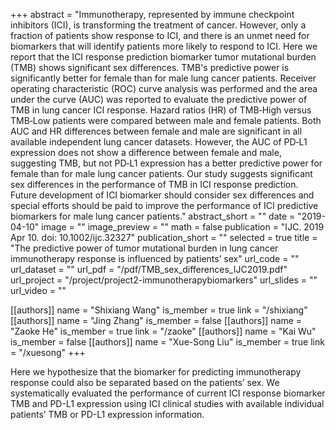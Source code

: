 +++
abstract = "Immunotherapy, represented by immune checkpoint inhibitors (ICI), is transforming the treatment of cancer. However, only a fraction of patients show response to ICI, and there is an unmet need for biomarkers that will identify patients more likely to respond to ICI. Here we report that the ICI response prediction biomarker tumor mutational burden (TMB) shows significant sex differences. TMB's predictive power is significantly better for female than for male lung cancer patients. Receiver operating characteristic (ROC) curve analysis was performed and the area under the curve (AUC) was reported to evaluate the predictive power of TMB in lung cancer ICI response. Hazard ratios (HR) of TMB‐High versus TMB‐Low patients were compared between male and female patients. Both AUC and HR differences between female and male are significant in all available independent lung cancer datasets. However, the AUC of PD‐L1 expression does not show a difference between female and male, suggesting TMB, but not PD‐L1 expression has a better predictive power for female than for male lung cancer patients. Our study suggests significant sex differences in the performance of TMB in ICI response prediction. Future development of ICI biomarker should consider sex differences and special efforts should be paid to improve the performance of ICI predictive biomarkers for male lung cancer patients."
abstract_short = ""
date = "2019-04-10"
image = ""
image_preview = ""
math = false
publication = "IJC. 2019 Apr 10. doi: 10.1002/ijc.32327"
publication_short = ""
selected = true
title = "The predictive power of tumor mutational burden in lung cancer immunotherapy response is influenced by patients’ sex"
url_code = ""
url_dataset = ""
url_pdf = "/pdf/TMB_sex_differences_IJC2019.pdf"
url_project = "/project/project2-immunotherapybiomarkers"
url_slides = ""
url_video = ""

[[authors]]
    name = "Shixiang Wang"
    is_member = true
    link = "/shixiang"
[[authors]]
    name = "Jing Zhang"
    is_member = false
[[authors]]
    name = "Zaoke He"
    is_member = true
    link = "/zaoke"
[[authors]]
    name = "Kai Wu"
    is_member = false
[[authors]]
    name = "Xue-Song Liu"
    is_member = true
    link = "/xuesong"
+++


Here we hypothesize that the biomarker for predicting
immunotherapy response could also be separated based on
the patients’ sex. We systematically evaluated the performance of current ICI response biomarker TMB and PD-L1 expression using ICI clinical studies with available individual patients’ TMB or PD-L1 expression information. 
